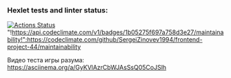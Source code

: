 ### Hexlet tests and linter status:
[![Actions Status](https://github.com/SergeiZinovev1994/frontend-project-44/actions/workflows/hexlet-check.yml/badge.svg)](https://github.com/SergeiZinovev1994/frontend-project-44/actions)
"!https://api.codeclimate.com/v1/badges/1b05275f697a758d3e27/maintainability!":https://codeclimate.com/github/SergeiZinovev1994/frontend-project-44/maintainability

Видео теста игры разума: https://asciinema.org/a/GyKVlAzrCbWJAsSsQ05CoJSlh